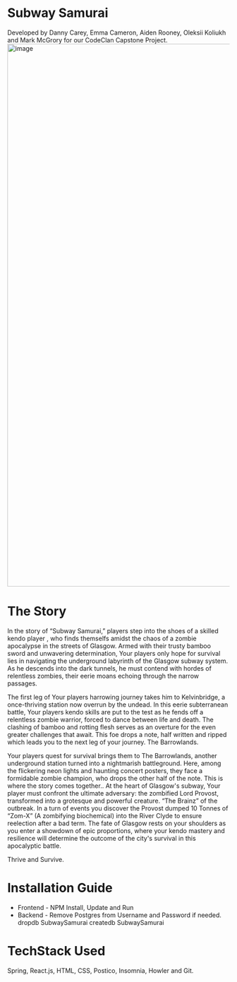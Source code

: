 # Subway Samurai 

Developed by Danny Carey, Emma Cameron, Aiden Rooney, Oleksii Koliukh and Mark McGrory for our CodeClan Capstone Project.
<img width="1230" alt="image" src="https://github.com/Dannycarey23/SubwaySamurai_frontend/assets/139380629/bda4eea6-2740-43b1-9888-674221d02fde">

# The Story


In the story of “Subway Samurai,” players step into the shoes of a skilled kendo player , who finds themselfs amidst the chaos of a zombie apocalypse in the streets of Glasgow. Armed with their trusty bamboo sword and unwavering determination, Your players only hope for survival lies in navigating the underground labyrinth of the Glasgow subway system. As he descends into the dark tunnels, he must contend with hordes of relentless zombies, their eerie moans echoing through the narrow passages.



The first leg of Your players harrowing journey takes him to Kelvinbridge, a once-thriving station now overrun by the undead. In this eerie subterranean battle, Your players kendo skills are put to the test as he fends off a relentless zombie warrior, forced to dance between life and death. The clashing of bamboo and rotting flesh serves as an overture for the even greater challenges that await. This foe drops a note, half written and ripped which leads you to the next leg of your journey. The Barrowlands.



Your players quest for survival brings them to The Barrowlands, another underground station turned into a nightmarish battleground. Here, among the flickering neon lights and haunting concert posters, they face a formidable zombie champion, who drops the other half of the note. This is where the story comes together.. At the heart of Glasgow's subway, Your player must confront the ultimate adversary: the zombified Lord Provost, transformed into a grotesque and powerful creature. “The Brainz” of the outbreak. In a turn of events you discover the Provost dumped 10 Tonnes of “Zom-X” (A zombifying biochemical) into the River Clyde to ensure reelection after a bad term. The fate of Glasgow rests on your shoulders as you enter a showdown of epic proportions, where your kendo mastery and resilience will determine the outcome of the city's survival in this apocalyptic battle.



Thrive and Survive.


# Installation Guide 

- Frontend - NPM Install, Update and Run
- Backend - Remove Postgres from Username and Password if needed. dropdb SubwaySamurai createdb SubwaySamurai

# TechStack Used

Spring, React.js, HTML, CSS, Postico, Insomnia, Howler and Git.
